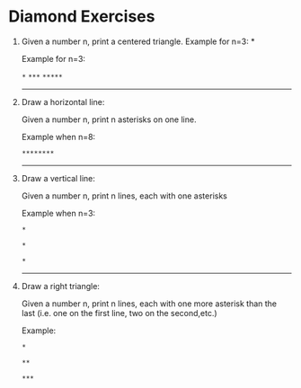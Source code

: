 # Diamond Exercises

1. Given a number n, print a centered triangle. Example for n=3: *


   Example for n=3:

      `*`
     `***`
    `*****`

   ------------------------


2. Draw a horizontal line:

   Given a number n, print n asterisks on one line.

   Example when n=8:

   `********`

    ------------------------

3. Draw a vertical line:

   Given a number n, print n lines, each with one asterisks

   Example when n=3:

   `*`

   `*`

   `*`

   ------------------------

4. Draw a right triangle:

   Given a number n, print n lines, each with one more asterisk than the last (i.e. one on the first line, two on
   the second,etc.)

   Example:

   `*`

   `**`

   `***`

